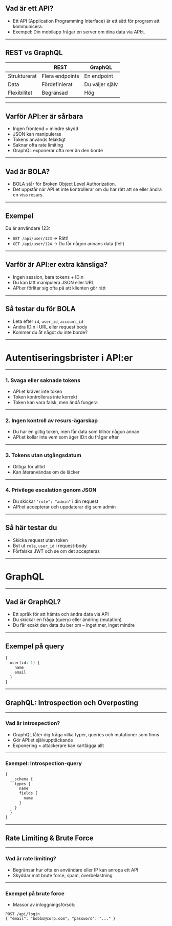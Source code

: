 ## Vad är ett API?

- Ett API (Application Programming Interface) är ett sätt för program att kommunicera.
- Exempel: Din mobilapp frågar en server om dina data via API:t.

---

## REST vs GraphQL

| | REST | GraphQL |
|--|--|--|
| Strukturerat | Flera endpoints | En endpoint |
| Data | Fördefinierat | Du väljer själv |
| Flexibilitet | Begränsad | Hög |

---

## Varför API:er är sårbara

- Ingen frontend = mindre skydd
- JSON kan manipuleras
- Tokens används felaktigt
- Saknar ofta rate limiting
- GraphQL exponerar ofta mer än den borde

---

## Vad är BOLA?

- BOLA står för Broken Object Level Authorization.
- Det uppstår när API:et inte kontrollerar om du har rätt att se eller ändra en viss resurs.

---

## Exempel

Du är användare 123:

- `GET /api/user/123` → Rätt!
- `GET /api/user/124` → Du får någon annans data (fel!)

---

## Varför är API:er extra känsliga?

- Ingen session, bara tokens + ID:n
- Du kan lätt manipulera JSON eller URL
- API:er förlitar sig ofta på att klienten gör rätt

---

## Så testar du för BOLA

- Leta efter `id`, `user_id`, `account_id`
- Ändra ID:n i URL eller request body
- Kommer du åt något du inte borde?

---

# Autentiseringsbrister i API:er

---

### 1. Svaga eller saknade tokens

- API:et kräver inte token
- Token kontrolleras inte korrekt
- Token kan vara falsk, men ändå fungera

---

### 2. Ingen kontroll av resurs-ägarskap

- Du har en giltig token, men får data som tillhör någon annan
- API:et kollar inte vem som äger ID:t du frågar efter

---

### 3. Tokens utan utgångsdatum

- Giltiga för alltid
- Kan återanvändas om de läcker

---

### 4. Privilege escalation genom JSON

- Du skickar `"role": "admin"` i din request
- API:et accepterar och uppdaterar dig som admin

---

## Så här testar du

- Skicka request utan token
- Byt ut `role`, `user_id` i request-body
- Förfalska JWT och se om det accepteras

---

# GraphQL

---

## Vad är GraphQL?

- Ett språk för att hämta och ändra data via API
- Du skickar en fråga (query) eller ändring (mutation)
- Du får exakt den data du ber om – inget mer, inget mindre

---

## Exempel på query

```graphql
{
  user(id: 1) {
    name
    email
  }
}
```

---

## GraphQL: Introspection och Overposting

---

### Vad är introspection?

- GraphQL låter dig fråga vilka typer, queries och mutationer som finns
- Gör API:et självupptäckande
- Exponering = attackerare kan kartlägga allt

---

### Exempel: Introspection-query

```graphql
{
  __schema {
    types {
      name
      fields {
        name
      }
    }
  }
}
```

---

## Rate Limiting & Brute Force

---

### Vad är rate limiting?

- Begränsar hur ofta en användare eller IP kan anropa ett API
- Skyddar mot brute force, spam, överbelastning

---

### Exempel på brute force

- Massor av inloggningsförsök:

```http
POST /api/login
{ "email": "bobbo@corp.com", "password": "..." }
```